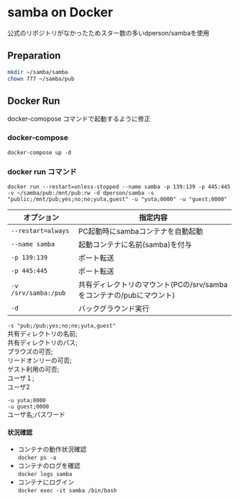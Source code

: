 # samba on Docker
公式のリポジトリがなかったためスター数の多いdperson/sambaを使用
## Preparation

```sh
mkdir ~/samba/samba
chown 777 ~/samba/pub
```

## Docker Run
docker-comopose コマンドで起動するように修正

### docker-compose
`docker-compose up -d`

### docker run コマンド
`docker run --restart=unless-stopped --name samba -p 139:139 -p 445:445 -v ~/samba/pub:/mnt/pub:rw -d dperson/samba -s "public;/mnt/pub;yes;no;no;yuta,guest" -u "yuta;0000" -u "guest;0000"`

|オプション|指定内容|
|---|---|
|`--restart=always`|PC起動時にsambaコンテナを自動起動|
|`--name samba`|起動コンテナに名前(samba)を付与|
|`-p 139:139`|ポート転送|
|`-p 445:445`|ポート転送|
|`-v /srv/samba:/pub`|共有ディレクトリのマウント(PCの/srv/sambaをコンテナの/pubにマウント)|
|`-d`|バックグラウンド実行|

`-s "pub;/pub;yes;no;no;yuta,guest"`  
共有ディレクトリの名前;  
共有ディレクトリのパス;  
プラウズの可否;  
リードオンリーの可否;  
ゲスト利用の可否;  
ユーザ１;  
ユーザ2

`-u yuta;0000`  
`-u guest;0000`  
ユーザ名;パスワード

#### 状況確認
- コンテナの動作状況確認  
`docker ps -a`
- コンテナのログを確認  
`docker logs samba`
- コンテナにログイン  
`docker exec -it samba /bin/bash`